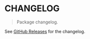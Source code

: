# CHANGELOG

> Package changelog.

See [GitHub Releases](https://github.com/stdlib-js/math-iter-special-expm1/releases) for the changelog.